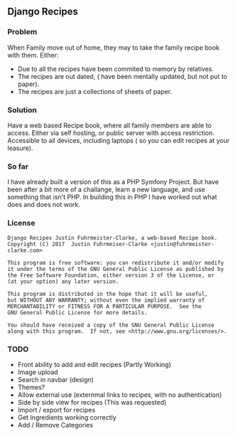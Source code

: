 ## Django Recipes

### Problem

When Family move out of home, they may to take the family recipe book with them.
Either:
 * Due to all the recipes have been commited to memory by relatives.
 * The recipes are out dated, ( have been mentally updated, but not put to paper).
 * The recipes are just a collections of sheets of paper.
 

### Solution

Have a web based Recipe book, where all family members are able to access.
Either via self hosting, or public server with access restriction.
Accessible to all devices, including laptops ( so you can edit recipes at your leasure).


### So far

I have already built a version of this as a PHP Symfony Project.
But have been after a bit more of a challange, learn a new language,
and use something that isn't PHP.
In building this in PHP I have worked out what does and does not work.


### License

    Django Recipes Justin Fuhrmeister-Clarke, a web-based Recipe book.
    Copyright (C) 2017  Justin Fuhrmeiser-Clarke <justin@fuhrmeister-clarke.com>

    This program is free software: you can redistribute it and/or modify
    it under the terms of the GNU General Public License as published by
    the Free Software Foundation, either version 3 of the License, or
    (at your option) any later version.

    This program is distributed in the hope that it will be useful,
    but WITHOUT ANY WARRANTY; without even the implied warranty of
    MERCHANTABILITY or FITNESS FOR A PARTICULAR PURPOSE.  See the
    GNU General Public License for more details.

    You should have received a copy of the GNU General Public License
    along with this program.  If not, see <http://www.gnu.org/licenses/>.

### TODO

 * Front ability to add and edit recipes (Partly Working)
 * Image upload
 * Search in navbar (design)
 * Themes?
 * Allow external use (externmal links to recipes, with no authentication)
 * Side by side view for recipes (This was requested)
 * Import / export for recipes
 * Get Ingredients working correctly
 * Add / Remove Categories
